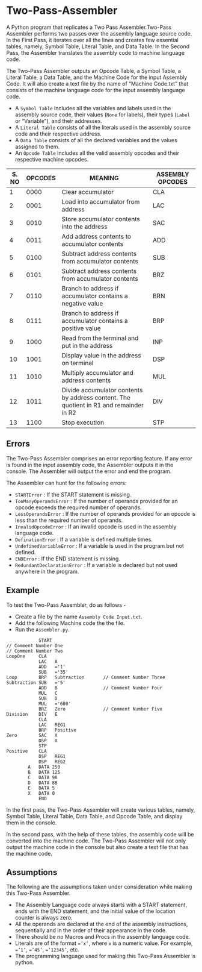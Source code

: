 # Two-Pass-Assembler

A Python program that replicates a Two Pass Assembler.Two-Pass Assembler performs two passes over the assembly language source code. In the First Pass, it iterates over all the lines and creates few essential tables, namely, Symbol Table, Literal Table, and Data Table. In the Second Pass, the Assembler translates the assembly code to machine language code.

The Two-Pass Assembler outputs an Opcode Table, a Symbol Table, a Literal Table, a Data Table, and the Machine Code for the input Assembly Code. It will also create a text file by the name of “Machine Code.txt” that consists of the machine language code for the input assembly language code.

* A `Symbol Table` includes all the variables and labels used in the assembly source code, their values (`None` for labels), their types (`Label` or “Variable”), and their addresses.
* A `Literal Table` consists of all the literals used in the assembly source code and their respective address.
* A `Data Table` consists of all the declared variables and the values assigned to them.
* An `Opcode Table` includes all the valid assembly opcodes and their respective machine opcodes. 

| S. NO | OPCODES | MEANING                                                                               | ASSEMBLY OPCODES |
|-------|---------|---------------------------------------------------------------------------------------|------------------|
| 1     | 0000    | Clear accumulator                                                                     | CLA              |
| 2     | 0001    | Load into accumulator from address                                                    | LAC              |
| 3     | 0010    | Store accumulator contents into the address                                           | SAC              |
| 4     | 0011    | Add address contents to accumulator contents                                          | ADD              |
| 5     | 0100    | Subtract address contents from accumulator contents                                   | SUB              |
| 6     | 0101    | Subtract address contents from accumulator contents                                   | BRZ              |
| 7     | 0110    | Branch to address if accumulator contains a negative value                            | BRN              |
| 8     | 0111    | Branch to address if accumulator contains a positive value                            | BRP              |
| 9     | 1000    | Read from the terminal and put in the address                                         | INP              |
| 10    | 1001    | Display value in the address on terminal                                              | DSP              |
| 11    | 1010    | Multiply accumulator and address contents                                             | MUL              |
| 12    | 1011    | Divide accumulator contents by address content. The quotient in R1 and remainder in R2| DIV              |
| 13    | 1100    | Stop execution                                                                        | STP              |

## Errors

The Two-Pass Assembler comprises an error reporting feature. If any error is found in the input assembly code, the Assembler outputs it in the console. The Assembler will output the error and end the program.

The Assembler can hunt for the following errors:
* `STARTError` : If the START statement is missing.
* `TooManyOperandsError` : If the number of operands provided for an 
opcode exceeds the required number of operands.
* `LessOperandsError` : If the number of operands provided for an 
opcode is less than the required number of operands.
* `InvalidOpcodeError` : If an invalid opcode is used in the assembly 
language code.
* `DefinationError` : If a variable is defined multiple times.
* `UndefinedVariableError` : If a variable is used in the program but not 
defined.
* `ENDError` : If the END statement is missing.
* `RedundantDeclarationError` : If a variable is declared but not used 
anywhere in the program.

## Example

To test the Two-Pass Assembler, do as follows - 
* Create a file by the name `Assembly Code Input.txt`.
* Add the following Machine code the the file.
* Run the `Assembler.py`.

```
            START
// Comment Number One
// Comment Number Two
LoopOne     CLA
            LAC   A
            ADD   ='1'
            SUB   ='35'
Loop        BRP   Subtraction       // Comment Number Three
Subtraction SUB   ='5'
            ADD   B                 // Comment Number Four
            MUL   C
            SUB   D
            MUL   ='600'
            BRZ   Zero              // Comment Number Five
Division    DIV   E
            CLA
            LAC   REG1
            BRP   Positive
Zero        SAC   X
            DSP   X
            STP
Positive    CLA
            DSP   REG1
            DSP   REG2
        A   DATA 250
        B   DATA 125
        C   DATA 90
        D   DATA 88
        E   DATA 5
        X   DATA 0
            END
```

In the first pass, the Two-Pass Assembler will create various tables, namely, Symbol Table, Literal Table, Data Table, and Opcode Table, and display them in the console.

In the second pass, with the help of these tables, the assembly code will be converted into the machine code. The Two-Pass Assembler will not only output the machine code in the console but also create a text file that has the machine code.

## Assumptions

The following are the assumptions taken under consideration while making this Two-Pass Assembler.
* The Assembly Language code always starts with a START statement, ends with the END statement, and the initial value of the location counter is always zero.
* All the operands are declared at the end of the assembly instructions, sequentially and in the order of their appearance in the code.
* There should be no Macros and Procs in the assembly language code.
* Literals are of the format `=’x’`, where `x` is a numeric value. For example, `=’1’`, `=’45’`, `=’12345’`, etc.
* The programming language used for making this Two-Pass Assembler is python.
